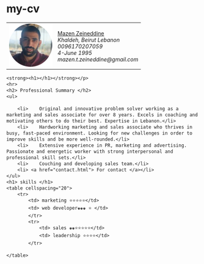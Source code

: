 # my-cv
<!DOCTYPE html>
<head>
    <meta charset="-8">
    <title>
        💪 Mazen Zeineddine 💪
    </title>
</head>
<body>
    <table cellspacing="20">
        <tr>
            <td><img src="mazen img c.jpg" alt="mazen zeineddine"></td>
            <p><td><br><a href="https://www.linkedin.com/in/mazen-zeineddine-315092138/?originalSubdomain=lb">Mazen Zeineddine </a>
            <em><br>                    Khaldeh, Beirut Lebanon
                <br>                        0096170207059
                <br>                       4-June 1995 
                <br>                   mazen.t.zeineddine@gmail.com 
          </em></p></td>
        </tr>
    </table>
    
    <strong><h1></h1></strong></p>
    <hr>
    <h2> Professional Summary </h2>
    <ul>
    
        <li>	Original and innovative problem solver working as a marketing and sales associate for over 8 years. Excels in coaching and motivating others to do their best. Expertise in Lebanon.</li>
        <li>	Hardworking marketing and sales associate who thrives in busy, fast-paced environment. Looking for new challenges in order to improve skills and be more well-rounded.</li>
        <li>	Extensive experience in PR, marketing and advertising. Passionate and energetic worker with strong interpersonal and professional skill sets.</li>
        <li>	Couching and developing sales team.</li>
        <li> <a href="contact.html"> For contact </a></li>
    </ul>
    <h1> skills </h1>
    <table cellspacing="20">
        <tr>
            <td> marketing ⭐⭐⭐⭐⭐</td>
            <td> web developer♚♚♚ ⭐ </td>
            </tr>
            <tr>
                <td> sales ♚♚⭐⭐⭐⭐⭐</td>
                <td> leadership ⭐⭐⭐⭐</td>
            </tr>
            
    </table>
    
</body>

</html>
